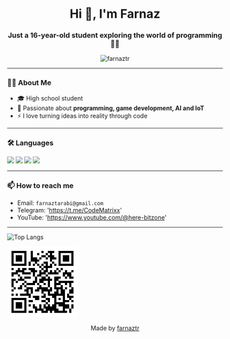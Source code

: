 <h1 align="center">Hi 👋, I'm Farnaz</h1>
<h3 align="center">Just a 16-year-old student exploring the world of programming 👩‍💻</h3>

<p align="center">
  <img src="https://komarev.com/ghpvc/?username=farnaztr&label=Profile%20views&color=0e75b6&style=flat" alt="farnaztr" />
</p>

---

### 👩‍💻 About Me

- 🎓 High school student 
- 🚀 Passionate about **programming, game development, AI and IoT**  
- ⚡ I love turning ideas into reality through code  

---

### 🛠️ Languages 

<p align="left">
  <img src="https://img.shields.io/badge/Python-3776AB?style=for-the-badge&logo=python&logoColor=white"/>
  <img src="https://img.shields.io/badge/C%23-239120?style=for-the-badge&logo=c-sharp&logoColor=white"/>
  <img src="https://img.shields.io/badge/HTML5-E34F26?style=for-the-badge&logo=html5&logoColor=white"/>
  <img src="https://img.shields.io/badge/CSS3-1572B6?style=for-the-badge&logo=css3&logoColor=white"/>
</p>

---


### 📫 How to reach me

- Email: `farnaztarabi@gmail.com`
- Telegram: 'https://t.me/CodeMatrixx'
- YouTube: 'https://www.youtube.com/@here-bitzone'

---
![Top Langs](https://github-readme-stats.vercel.app/api/top-langs/?username=farnaztr)


  <a href="https://github.com/farnaztr" target="_blank">
    <img src="https://github.com/Farnaztr/farnaztr/blob/main/QR%20CODE.png" alt="QR Code to my GitHub"/>
  </a>


<p align="center">Made by <a href="https://github.com/farnaztr">farnaztr</a></p>
